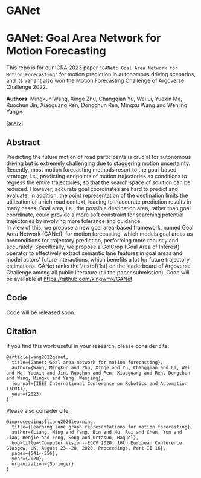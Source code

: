 # GANet

# GANet: Goal Area Network for Motion Forecasting

This repo is for our ICRA 2023 paper `"GANet: Goal Area Network for Motion Forecasting"` for motion prediction in autonomous driving scenarios, and its variant also won the Motion Forecasting Challenge of Argoverse Challenge 2022. 


**Authors**: Mingkun Wang, Xinge Zhu, Changqian Yu, Wei Li, Yuexin Ma, Ruochun Jin, Xiaoguang Ren, Dongchun Ren, Mingxu Wang and Wenjing Yang∗

[[arXiv]](https://arxiv.org/abs/2209.09723)

## Abstract
Predicting the future motion of road participants is crucial for autonomous driving but is extremely challenging due to staggering motion uncertainty.
Recently, most motion forecasting methods resort to the goal-based strategy, i.e., predicting endpoints of motion trajectories as conditions to regress the entire trajectories, so that the search space of solution can be reduced.
However, accurate goal coordinates are hard to predict and evaluate.
In addition, the point representation of the destination limits the utilization of a rich road context, leading to inaccurate prediction results in many cases. Goal area, i.e., the possible destination area, rather than goal coordinate, could provide a more soft constraint for searching potential trajectories by involving more tolerance and guidance.  
In view of this, we propose a new goal area-based framework, named Goal Area Network (GANet), for motion forecasting, which models goal areas as preconditions for trajectory prediction, performing more robustly and accurately.
Specifically, we propose a GoICrop (Goal Area of Interest) operator to effectively extract semantic lane features in goal areas and model actors' future interactions, which benefits a lot for future trajectory estimations.
GANet ranks the \textbf{1st} on the leaderboard of Argoverse Challenge among all public literature (till the paper submission).
Code will be available at https://github.com/kingwmk/GANet.

## Code 
Code will be released soon. 

## Citation
If you find this work useful in your research, please consider cite:
```
@article{wang2022ganet,
  title={Ganet: Goal area network for motion forecasting},
  author={Wang, Mingkun and Zhu, Xinge and Yu, Changqian and Li, Wei and Ma, Yuexin and Jin, Ruochun and Ren, Xiaoguang and Ren, Dongchun and Wang, Mingxu and Yang, Wenjing},
  journal={IEEE International Conference on Robotics and Automation (ICRA)},
  year={2023}
}

```
Please also consider cite:
```
@inproceedings{liang2020learning,
  title={Learning lane graph representations for motion forecasting},
  author={Liang, Ming and Yang, Bin and Hu, Rui and Chen, Yun and Liao, Renjie and Feng, Song and Urtasun, Raquel},
  booktitle={Computer Vision--ECCV 2020: 16th European Conference, Glasgow, UK, August 23--28, 2020, Proceedings, Part II 16},
  pages={541--556},
  year={2020},
  organization={Springer}
}
```
